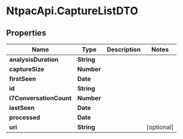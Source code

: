 # NtpacApi.CaptureListDTO

## Properties
Name | Type | Description | Notes
------------ | ------------- | ------------- | -------------
**analysisDuration** | **String** |  | 
**captureSize** | **Number** |  | 
**firstSeen** | **Date** |  | 
**id** | **String** |  | 
**l7ConversationCount** | **Number** |  | 
**lastSeen** | **Date** |  | 
**processed** | **Date** |  | 
**uri** | **String** |  | [optional] 


